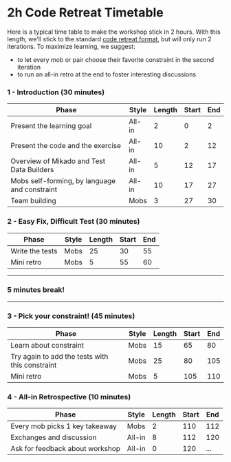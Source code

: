 # 2h Code Retreat Timetable

Here is a typical time table to make the workshop stick in 2 hours. With this length, we'll stick to the standard [code retreat format](https://www.coderetreat.org/getting-started/), but will only run 2 iterations. To maximize learning, we suggest:

* to let every mob or pair choose their favorite constraint in the second iteration
* to run an all-in retro at the end to foster interesting discussions

### 1 - Introduction (30 minutes)

| Phase | Style | Length | Start | End |
|-------|-------|--------|-------|-----|
| Present the learning goal | All-in | 2 | 0 | 2 |
| Present the code and the exercise | All-in | 10 | 2 | 12 |
| Overview of Mikado and Test Data Builders | All-in | 5 | 12 | 17 |
| Mobs self-forming, by language and constraint | All-in | 10 | 17 | 27 |
| Team building | Mobs | 3 | 27 | 30 |
	
### 2 - Easy Fix, Difficult Test (30 minutes)

| Phase | Style | Length | Start | End |
|-------|-------|--------|-------|-----|
| Write the tests | Mobs | 25 | 30 | 55 |
| Mini retro | Mobs | 5 | 55 | 60 |

----

### 5 minutes break!

----
	
### 3 - Pick your constraint! (45 minutes)

| Phase | Style | Length | Start | End |
|-------|-------|--------|-------|-----|
| Learn about constraint | Mobs | 15 | 65 | 80 |
| Try again to add the tests with this constraint | Mobs | 25 | 80 | 105 |
| Mini retro | Mobs | 5 | 105 | 110 |
	
### 4 - All-in Retrospective (10 minutes)

| Phase | Style | Length | Start | End |
|-------|-------|--------|-------|-----|
| Every mob picks 1 key takeaway | Mobs | 2 | 110 | 112 |
| Exchanges and discussion | All-in | 8 | 112 | 120 |
| Ask for feedback about workshop | All-in | 0 | 120 | ... |